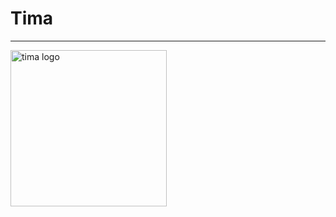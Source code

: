 # Tima
---
<img src="https://user-images.githubusercontent.com/24925821/92607589-99683580-f2b4-11ea-9bf4-813c0c82f3e2.png" alt="tima logo" width="250" />
